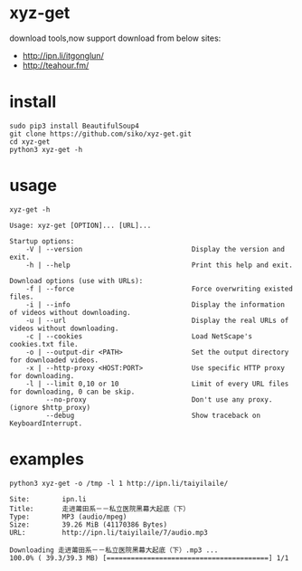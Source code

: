 xyz-get
=======

download tools,now support download from below sites:

* http://ipn.li/itgonglun/
* http://teahour.fm/


install
=======
    
    sudo pip3 install BeautifulSoup4
    git clone https://github.com/siko/xyz-get.git
    cd xyz-get 
    python3 xyz-get -h

usage
=====

    xyz-get -h
    
    Usage: xyz-get [OPTION]... [URL]...

    Startup options:
        -V | --version                           Display the version and exit.
        -h | --help                              Print this help and exit.
    
    Download options (use with URLs):
        -f | --force                             Force overwriting existed files.
        -i | --info                              Display the information of videos without downloading.
        -u | --url                               Display the real URLs of videos without downloading.
        -c | --cookies                           Load NetScape's cookies.txt file.
        -o | --output-dir <PATH>                 Set the output directory for downloaded videos.
        -x | --http-proxy <HOST:PORT>            Use specific HTTP proxy for downloading.
        -l | --limit 0,10 or 10                  Limit of every URL files for downloading, 0 can be skip.
             --no-proxy                          Don't use any proxy. (ignore $http_proxy)
             --debug                             Show traceback on KeyboardInterrupt.
    

examples
========

    python3 xyz-get -o /tmp -l 1 http://ipn.li/taiyilaile/
    
    Site:		 ipn.li
    Title:		 走进莆田系－－私立医院黑幕大起底（下）
    Type:		 MP3 (audio/mpeg)
    Size:		 39.26 MiB (41170386 Bytes)
    URL:		 http://ipn.li/taiyilaile/7/audio.mp3
    
    Downloading 走进莆田系－－私立医院黑幕大起底（下）.mp3 ...
    100.0% ( 39.3/39.3 MB) [========================================] 1/1

    
        
        